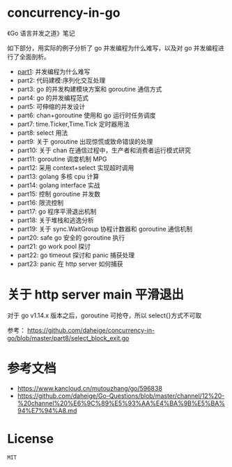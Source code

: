 # concurrency-in-go

《Go 语言并发之道》笔记

如下部分，用实际的例子分析了 go 并发编程为什么难写，以及对 go 并发编程进行了全面剖析。

- [part1](./part1/): 并发编程为什么难写
- part2: 代码建模:序列化交互处理
- part3: go 的并发构建模块方案和 goroutine 通信方式
- part4: go 的并发编程范式
- part5: 可伸缩的并发设计
- part6: chan+goroutine 使用和 go 运行时任务调度
- part7: time.Ticker,Time.Tick 定时器用法
- part8: select 用法
- part9: 关于 goroutine 出现惊慌或致命错误的处理
- part10: 关于 chan 在通信过程中，生产者和消费者运行模式研究
- part11: goroutine 调度机制 MPG
- part12: 采用 context+select 实现超时调用
- part13: golang 多核 cpu 计算
- part14: golang interface 实战
- part15: 控制 goroutine 并发数
- part16: 限流控制
- part17: go 程序平滑退出机制
- part18: 关于堆栈和逃逸分析
- part19: 关于 sync.WaitGroup 协程计数器和 goroutine 通信机制
- part20: safe go 安全的 goroutine 执行
- part21: go work pool 探讨
- part22: go timeout 探讨和 panic 捕获处理
- part23: panic 在 http server 如何捕获

# 关于 http server main 平滑退出

对于 go v1.14.x 版本之后，goroutine 可抢夺，所以 select{}方式不可取

参考：
https://github.com/daheige/concurrency-in-go/blob/master/part8/select_block_exit.go

# 参考文档

- https://www.kancloud.cn/mutouzhang/go/596838
- https://github.com/daheige/Go-Questions/blob/master/channel/12%20-%20channel%20%E6%9C%89%E5%93%AA%E4%BA%9B%E5%BA%94%E7%94%A8.md

# License

    MIT
